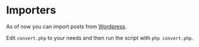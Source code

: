Importers
=========
As of now you can import posts from [Wordpress](http://wordpress.org).

Edit ```convert.php``` to your needs and then run the script with ```php convert.php```.